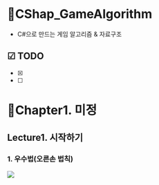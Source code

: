 # 🚀CShap_GameAlgorithm
- C#으로 만드는 게임 알고리즘 & 자료구조

## ☑ TODO
- [x] 
- [ ] 

# 🎨Chapter1. 미정
## Lecture1. 시작하기
### 1. 우수법(오른손 법칙)
![](CShap_GameAlgorithm/Screenshots/right.gif)
